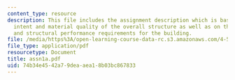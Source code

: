 ```yaml
---
content_type: resource
description: This file includes the assignment description which is based on the architectural
  intent and material quality of the overall structure as well as on the environmental
  and structural performance requirements for the building.
file: /media/https%3A/open-learning-course-data-rc.s3.amazonaws.com/4-501-architectural-construction-and-computation-fall-2005/74b34e4542a79deaaea18b03bc867833_assn1a.pdf
file_type: application/pdf
resourcetype: Document
title: assn1a.pdf
uid: 74b34e45-42a7-9dea-aea1-8b03bc867833
---
```

